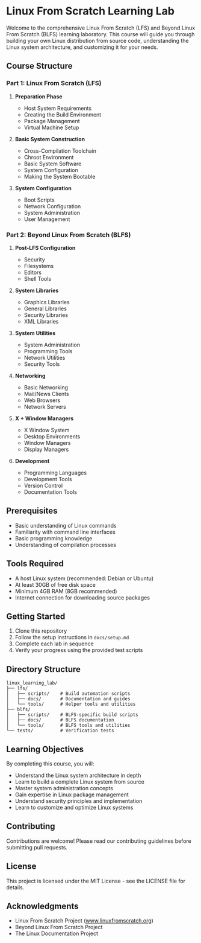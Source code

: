 # Linux From Scratch Learning Lab

Welcome to the comprehensive Linux From Scratch (LFS) and Beyond Linux From Scratch (BLFS) learning laboratory. This course will guide you through building your own Linux distribution from source code, understanding the Linux system architecture, and customizing it for your needs.

## Course Structure

### Part 1: Linux From Scratch (LFS)
1. **Preparation Phase**
   - Host System Requirements
   - Creating the Build Environment
   - Package Management
   - Virtual Machine Setup

2. **Basic System Construction**
   - Cross-Compilation Toolchain
   - Chroot Environment
   - Basic System Software
   - System Configuration
   - Making the System Bootable

3. **System Configuration**
   - Boot Scripts
   - Network Configuration
   - System Administration
   - User Management

### Part 2: Beyond Linux From Scratch (BLFS)
1. **Post-LFS Configuration**
   - Security
   - Filesystems
   - Editors
   - Shell Tools

2. **System Libraries**
   - Graphics Libraries
   - General Libraries
   - Security Libraries
   - XML Libraries

3. **System Utilities**
   - System Administration
   - Programming Tools
   - Network Utilities
   - Security Tools

4. **Networking**
   - Basic Networking
   - Mail/News Clients
   - Web Browsers
   - Network Servers

5. **X + Window Managers**
   - X Window System
   - Desktop Environments
   - Window Managers
   - Display Managers

6. **Development**
   - Programming Languages
   - Development Tools
   - Version Control
   - Documentation Tools

## Prerequisites
- Basic understanding of Linux commands
- Familiarity with command line interfaces
- Basic programming knowledge
- Understanding of compilation processes

## Tools Required
- A host Linux system (recommended: Debian or Ubuntu)
- At least 30GB of free disk space
- Minimum 4GB RAM (8GB recommended)
- Internet connection for downloading source packages

## Getting Started
1. Clone this repository
2. Follow the setup instructions in `docs/setup.md`
3. Complete each lab in sequence
4. Verify your progress using the provided test scripts

## Directory Structure
```
linux_learning_lab/
├── lfs/
│   ├── scripts/    # Build automation scripts
│   ├── docs/       # Documentation and guides
│   └── tools/      # Helper tools and utilities
├── blfs/
│   ├── scripts/    # BLFS-specific build scripts
│   ├── docs/       # BLFS documentation
│   └── tools/      # BLFS tools and utilities
└── tests/          # Verification tests
```

## Learning Objectives
By completing this course, you will:
- Understand the Linux system architecture in depth
- Learn to build a complete Linux system from source
- Master system administration concepts
- Gain expertise in Linux package management
- Understand security principles and implementation
- Learn to customize and optimize Linux systems

## Contributing
Contributions are welcome! Please read our contributing guidelines before submitting pull requests.

## License
This project is licensed under the MIT License - see the LICENSE file for details.

## Acknowledgments
- Linux From Scratch Project (www.linuxfromscratch.org)
- Beyond Linux From Scratch Project
- The Linux Documentation Project
